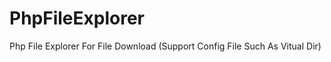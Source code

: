 PhpFileExplorer
===============

Php File Explorer For File Download (Support Config File Such As Vitual Dir)
